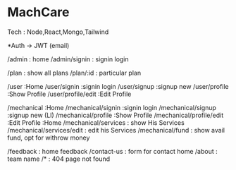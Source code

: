 # MachCare

Tech : Node,React,Mongo,Tailwind

\*Auth
-> JWT (email)

/admin : home
/admin/signin : signin login

/plan : show all plans
/plan/:id : particular plan

/user :Home
/user/signin :signin login
/user/signup :signup new
/user/profile :Show Profile
/user/profile/edit :Edit Profile

/mechanical :Home
/mechanical/signin :signin login
/mechanical/signup :signup new (LI)
/mechanical/profile :Show Profile
/mechanical/profile/edit :Edit Profile :Home
/mechanical/services : show His Services
/mechanical/services/edit : edit his Services
/mechanical/fund : show avail fund, opt for withrow money

/feedback : home feedback
/contact-us : form for contact home
/about : team name
/\* : 404 page not found
